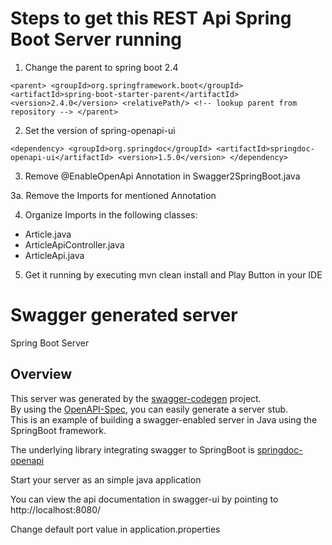 # Steps to get this REST Api Spring Boot Server running

1. Change the parent to spring boot 2.4

`<parent>
        <groupId>org.springframework.boot</groupId>
        <artifactId>spring-boot-starter-parent</artifactId>
        <version>2.4.0</version>
        <relativePath/> <!-- lookup parent from repository -->
</parent>`

2. Set the version of spring-openapi-ui

`<dependency>
            <groupId>org.springdoc</groupId>
            <artifactId>springdoc-openapi-ui</artifactId>
            <version>1.5.0</version>
        </dependency>`

3. Remove @EnableOpenApi Annotation in Swagger2SpringBoot.java

3a. Remove the Imports for mentioned Annotation

4. Organize Imports in the following classes:
- Article.java
- ArticleApiController.java
- ArticleApi.java

5. Get it running by executing mvn clean install and Play Button in your IDE



# Swagger generated server

Spring Boot Server 


## Overview  
This server was generated by the [swagger-codegen](https://github.com/swagger-api/swagger-codegen) project.  
By using the [OpenAPI-Spec](https://github.com/swagger-api/swagger-core), you can easily generate a server stub.  
This is an example of building a swagger-enabled server in Java using the SpringBoot framework.

The underlying library integrating swagger to SpringBoot is [springdoc-openapi](https://github.com/springdoc/springdoc-openapi)

Start your server as an simple java application  

You can view the api documentation in swagger-ui by pointing to  
http://localhost:8080/  

Change default port value in application.properties